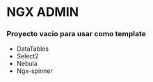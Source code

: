 # NGX ADMIN
### Proyecto vacio para usar como template

* DataTables
* Select2
* Nebula
* Ngx-spinner
